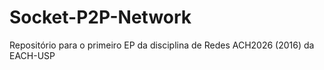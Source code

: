 # Socket-P2P-Network
Repositório para o primeiro EP da disciplina de Redes ACH2026 (2016) da EACH-USP
